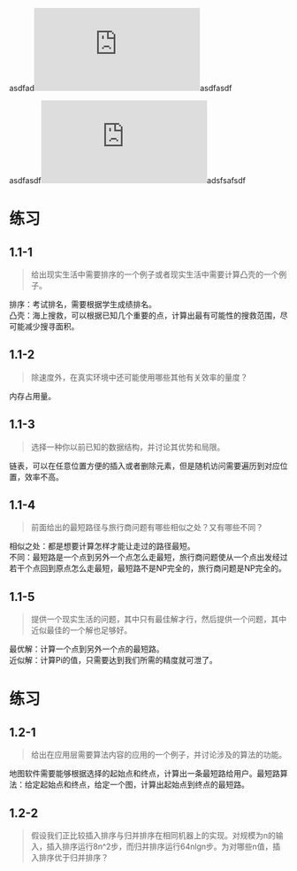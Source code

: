 asdfad![x!=y](https://latex.codecogs.com/svg.latex?x%21%3Dy)asdfasdf

asdfasdf![x==y](https://latex.codecogs.com/svg.latex?%5Cinline%20x%3D%3Dy)adsfsafsdf

# 练习

## 1.1-1

> 给出现实生活中需要排序的一个例子或者现实生活中需要计算凸壳的一个例子。

排序：考试排名，需要根据学生成绩排名。  
凸壳：海上搜救，可以根据已知几个重要的点，计算出最有可能性的搜救范围，尽可能减少搜寻面积。

## 1.1-2

> 除速度外，在真实环境中还可能使用哪些其他有关效率的量度？

内存占用量。

## 1.1-3

> 选择一种你以前已知的数据结构，并讨论其优势和局限。

链表，可以在任意位置方便的插入或者删除元素，但是随机访问需要遍历到对应位置，效率不高。

## 1.1-4

> 前面给出的最短路径与旅行商问题有哪些相似之处？又有哪些不同？

相似之处：都是想要计算怎样才能让走过的路径最短。  
不同：最短路是一个点到另外一个点怎么走最短，旅行商问题使从一个点出发经过若干个点回到原点怎么走最短，最短路不是NP完全的，旅行商问题是NP完全的。

 ## 1.1-5

 > 提供一个现实生活的问题，其中只有最佳解才行，然后提供一个问题，其中近似最佳的一个解也足够好。

 最优解：计算一个点到另外一个点的最短路。  
 近似解：计算Pi的值，只需要达到我们所需的精度就可泄了。

 # 练习

 ## 1.2-1

 > 给出在应用层需要算法内容的应用的一个例子，并讨论涉及的算法的功能。

 地图软件需要能够根据选择的起始点和终点，计算出一条最短路给用户。最短路算法：给定起始点和终点，给定一个图，计算出起始点到终点的最短路。

 ## 1.2-2

 > 假设我们正比较插入排序与归并排序在相同机器上的实现。对规模为n的输入，插入排序运行8n^2步，而归并排序运行64nlgn步。为对哪些n值，插入排序优于归并排序？